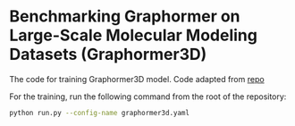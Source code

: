 # Benchmarking Graphormer on Large-Scale Molecular Modeling Datasets (Graphormer3D)

The code for training Graphormer3D model.
Code adapted from [repo](https://github.com/microsoft/Graphormer/)

For the training, run the following command from the root of the repository:

```bash
python run.py --config-name graphormer3d.yaml 
```

